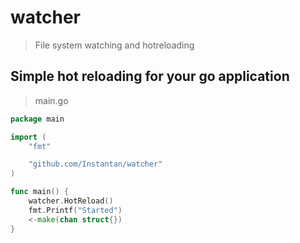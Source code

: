 # watcher
> File system watching and hotreloading

## Simple hot reloading for your go application
> main.go
```go
package main

import (
	"fmt"

	"github.com/Instantan/watcher"
)

func main() {
	watcher.HotReload()
	fmt.Printf("Started")
	<-make(chan struct{})
}
```